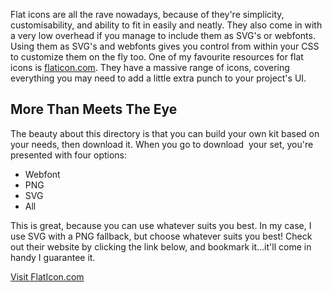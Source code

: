 Flat icons are all the rave nowadays, because of they're simplicity, customisability, and ability to fit in easily and neatly. They also come in with a very low overhead if you manage to include them as SVG's or webfonts. Using them as SVG's and webfonts gives you control from within your CSS to customize them on the fly too. One of my favourite resources for flat icons is <a href="http://www.flaticon.com/" target="_blank">flaticon.com</a>. They have a massive range of icons, covering everything you may need to add a little extra punch to your project's UI.

<h2>More Than Meets The Eye</h2>

The beauty about this directory is that you can build your own kit based on your needs, then download it. When you go to download  your set, you're presented with four options:


* Webfont
* PNG
* SVG
* All

This is great, because you can use whatever suits you best. In my case, I use SVG with a PNG fallback, but choose whatever suits you best! Check out their website by clicking the link below, and bookmark it...it'll come in handy I guarantee it.

<p class="text-align--center">
<a href="http://www.flaticon.com/" class="button button--inline-block button--medium">Visit FlatIcon.com</a>
</p>